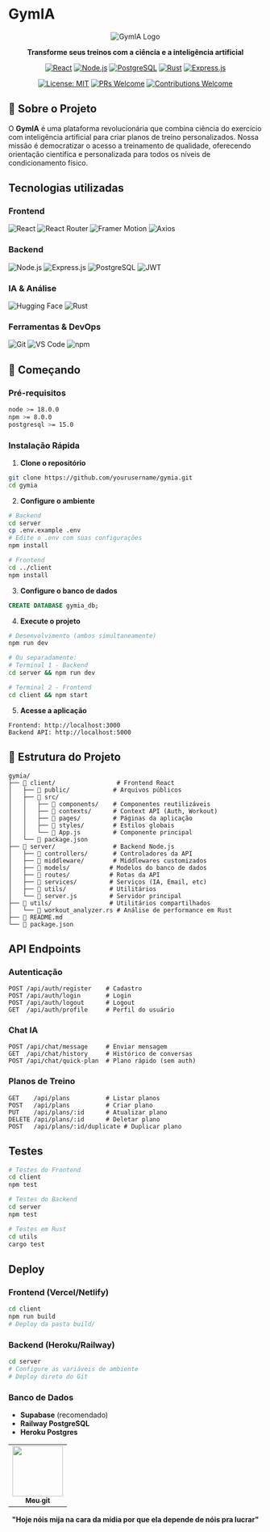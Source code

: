 ﻿# GymIA 

<div align="center">

![GymIA Logo](https://via.placeholder.com/200x80/6366f1/ffffff?text=GymIA)

**Transforme seus treinos com a ciência e a inteligência artificial**

[![React](https://img.shields.io/badge/React-18.2.0-61DAFB?style=for-the-badge&logo=react&logoColor=white)](https://reactjs.org/)
[![Node.js](https://img.shields.io/badge/Node.js-18.x-339933?style=for-the-badge&logo=node.js&logoColor=white)](https://nodejs.org/)
[![PostgreSQL](https://img.shields.io/badge/PostgreSQL-15.x-336791?style=for-the-badge&logo=postgresql&logoColor=white)](https://postgresql.org/)
[![Rust](https://img.shields.io/badge/Rust-1.70+-000000?style=for-the-badge&logo=rust&logoColor=white)](https://www.rust-lang.org/)
[![Express.js](https://img.shields.io/badge/Express.js-4.18-000000?style=for-the-badge&logo=express&logoColor=white)](https://expressjs.com/)

[![License: MIT](https://img.shields.io/badge/License-MIT-yellow.svg?style=for-the-badge)](https://opensource.org/licenses/MIT)
[![PRs Welcome](https://img.shields.io/badge/PRs-welcome-brightgreen.svg?style=for-the-badge)](http://makeapullrequest.com)
[![Contributions Welcome](https://img.shields.io/badge/contributions-welcome-brightgreen.svg?style=for-the-badge)](https://github.com/yourusername/gymia/issues)

</div>

## 🌟 Sobre o Projeto

O **GymIA** é uma plataforma revolucionária que combina ciência do exercício com inteligência artificial para criar planos de treino personalizados. Nossa missão é democratizar o acesso a treinamento de qualidade, oferecendo orientação científica e personalizada para todos os níveis de condicionamento físico.

## Tecnologias utilizadas

### **Frontend**
![React](https://img.shields.io/badge/React-18.2.0-61DAFB?style=flat-square&logo=react)
![React Router](https://img.shields.io/badge/React_Router-6.8-CA4245?style=flat-square&logo=react-router)
![Framer Motion](https://img.shields.io/badge/Framer_Motion-10.0-0055FF?style=flat-square&logo=framer)
![Axios](https://img.shields.io/badge/Axios-1.3-5A29E4?style=flat-square&logo=axios)

### **Backend**
![Node.js](https://img.shields.io/badge/Node.js-18.x-339933?style=flat-square&logo=node.js)
![Express.js](https://img.shields.io/badge/Express.js-4.18-000000?style=flat-square&logo=express)
![PostgreSQL](https://img.shields.io/badge/PostgreSQL-15.x-336791?style=flat-square&logo=postgresql)
![JWT](https://img.shields.io/badge/JWT-9.0-000000?style=flat-square&logo=json-web-tokens)

### **IA & Análise**
![Hugging Face](https://img.shields.io/badge/Hugging_Face-Transformers-FFD21E?style=flat-square&logo=huggingface)
![Rust](https://img.shields.io/badge/Rust-1.70+-000000?style=flat-square&logo=rust)

### **Ferramentas & DevOps**
![Git](https://img.shields.io/badge/Git-F05032?style=flat-square&logo=git&logoColor=white)
![VS Code](https://img.shields.io/badge/VS_Code-007ACC?style=flat-square&logo=visual-studio-code)
![npm](https://img.shields.io/badge/npm-CB3837?style=flat-square&logo=npm)

## 🚀 Começando

### **Pré-requisitos**

```bash
node >= 18.0.0
npm >= 8.0.0
postgresql >= 15.0
```

### **Instalação Rápida**

1. **Clone o repositório**
```bash
git clone https://github.com/yourusername/gymia.git
cd gymia
```

2. **Configure o ambiente**
```bash
# Backend
cd server
cp .env.example .env
# Edite o .env com suas configurações
npm install

# Frontend
cd ../client
npm install
```

3. **Configure o banco de dados**
```sql
CREATE DATABASE gymia_db;
```

4. **Execute o projeto**
```bash
# Desenvolvimento (ambos simultaneamente)
npm run dev

# Ou separadamente:
# Terminal 1 - Backend
cd server && npm run dev

# Terminal 2 - Frontend  
cd client && npm start
```

5. **Acesse a aplicação**
```
Frontend: http://localhost:3000
Backend API: http://localhost:5000
```

## 📁 Estrutura do Projeto

```
gymia/
├── 📁 client/                 # Frontend React
│   ├── 📁 public/            # Arquivos públicos
│   ├── 📁 src/
│   │   ├── 📁 components/    # Componentes reutilizáveis
│   │   ├── 📁 contexts/      # Context API (Auth, Workout)
│   │   ├── 📁 pages/         # Páginas da aplicação
│   │   ├── 📁 styles/        # Estilos globais
│   │   └── 📄 App.js         # Componente principal
│   └── 📄 package.json
├── 📁 server/                # Backend Node.js
│   ├── 📁 controllers/       # Controladores da API
│   ├── 📁 middleware/        # Middlewares customizados
│   ├── 📁 models/           # Modelos do banco de dados
│   ├── 📁 routes/           # Rotas da API
│   ├── 📁 services/         # Serviços (IA, Email, etc)
│   ├── 📁 utils/            # Utilitários
│   └── 📄 server.js         # Servidor principal
├── 📁 utils/                # Utilitários compartilhados
│   └── 📄 workout_analyzer.rs # Análise de performance em Rust
├── 📄 README.md
└── 📄 package.json
```




## API Endpoints

### **Autenticação**
```http
POST /api/auth/register    # Cadastro
POST /api/auth/login       # Login
POST /api/auth/logout      # Logout
GET  /api/auth/profile     # Perfil do usuário
```

### **Chat IA**
```http
POST /api/chat/message     # Enviar mensagem
GET  /api/chat/history     # Histórico de conversas
POST /api/chat/quick-plan  # Plano rápido (sem auth)
```

### **Planos de Treino**
```http
GET    /api/plans          # Listar planos
POST   /api/plans          # Criar plano
PUT    /api/plans/:id      # Atualizar plano
DELETE /api/plans/:id      # Deletar plano
POST   /api/plans/:id/duplicate # Duplicar plano
```

## Testes

```bash
# Testes do Frontend
cd client
npm test

# Testes do Backend
cd server
npm test

# Testes em Rust
cd utils
cargo test
```

## Deploy

### **Frontend (Vercel/Netlify)**
```bash
cd client
npm run build
# Deploy da pasta build/
```

### **Backend (Heroku/Railway)**
```bash
cd server
# Configure as variáveis de ambiente
# Deploy direto do Git
```

### **Banco de Dados**
- **Supabase** (recomendado)
- **Railway PostgreSQL**
- **Heroku Postgres**

<table>
  <tr>
    <td align="center">
      <a href="https://github.com/lucsnobre">
        <img src="https://github.com/lucsnobre.png" width="100px;" alt=""/>
        <br />
        <sub><b>Meu git</b></sub>
      </a>
      <br />
      <a href="https://github.com/yourusername/gymia/commits?author=lucsnobre" title="Code"></a>
      <a href="#design-lucsnobre" title="Design"></a>
      <a href="#ideas-lucsnobre" title="Ideas"></a>
    </td>
  </tr>
</table>

<div align="center">

**"Hoje nóis mija na cara da mídia por que ela depende de nóis pra lucrar"**

</div>



